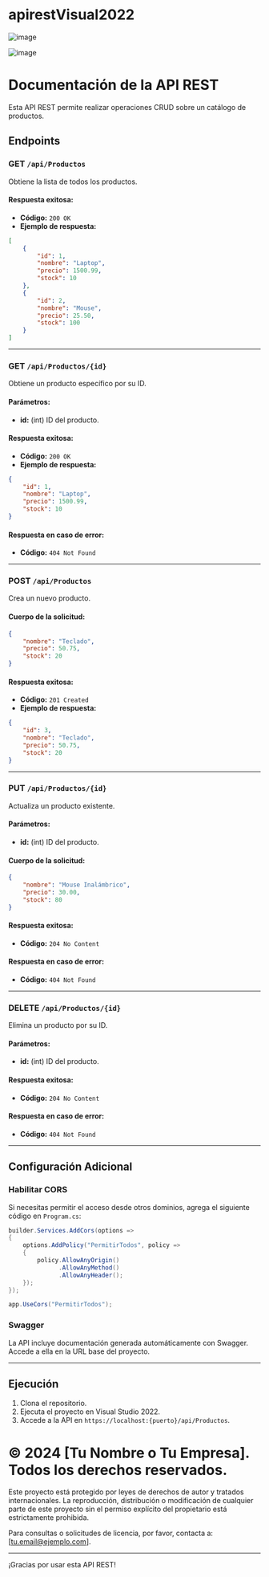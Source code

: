 # apirestVisual2022

![image](https://github.com/user-attachments/assets/2821a5be-a617-4529-8149-5456ea62710d)

![image](https://github.com/user-attachments/assets/c46f5b3a-55a0-4f58-84e6-dc8fdb18b7cd)


# Documentación de la API REST

Esta API REST permite realizar operaciones CRUD sobre un catálogo de productos.

## Endpoints

### **GET** `/api/Productos`
Obtiene la lista de todos los productos.

#### Respuesta exitosa:
- **Código:** `200 OK`
- **Ejemplo de respuesta:**
```json
[
    {
        "id": 1,
        "nombre": "Laptop",
        "precio": 1500.99,
        "stock": 10
    },
    {
        "id": 2,
        "nombre": "Mouse",
        "precio": 25.50,
        "stock": 100
    }
]
```

---

### **GET** `/api/Productos/{id}`
Obtiene un producto específico por su ID.

#### Parámetros:
- **id:** (int) ID del producto.

#### Respuesta exitosa:
- **Código:** `200 OK`
- **Ejemplo de respuesta:**
```json
{
    "id": 1,
    "nombre": "Laptop",
    "precio": 1500.99,
    "stock": 10
}
```

#### Respuesta en caso de error:
- **Código:** `404 Not Found`

---

### **POST** `/api/Productos`
Crea un nuevo producto.

#### Cuerpo de la solicitud:
```json
{
    "nombre": "Teclado",
    "precio": 50.75,
    "stock": 20
}
```

#### Respuesta exitosa:
- **Código:** `201 Created`
- **Ejemplo de respuesta:**
```json
{
    "id": 3,
    "nombre": "Teclado",
    "precio": 50.75,
    "stock": 20
}
```

---

### **PUT** `/api/Productos/{id}`
Actualiza un producto existente.

#### Parámetros:
- **id:** (int) ID del producto.

#### Cuerpo de la solicitud:
```json
{
    "nombre": "Mouse Inalámbrico",
    "precio": 30.00,
    "stock": 80
}
```

#### Respuesta exitosa:
- **Código:** `204 No Content`

#### Respuesta en caso de error:
- **Código:** `404 Not Found`

---

### **DELETE** `/api/Productos/{id}`
Elimina un producto por su ID.

#### Parámetros:
- **id:** (int) ID del producto.

#### Respuesta exitosa:
- **Código:** `204 No Content`

#### Respuesta en caso de error:
- **Código:** `404 Not Found`

---

## Configuración Adicional

### Habilitar CORS
Si necesitas permitir el acceso desde otros dominios, agrega el siguiente código en `Program.cs`:

```csharp
builder.Services.AddCors(options =>
{
    options.AddPolicy("PermitirTodos", policy =>
    {
        policy.AllowAnyOrigin()
              .AllowAnyMethod()
              .AllowAnyHeader();
    });
});

app.UseCors("PermitirTodos");
```

### Swagger
La API incluye documentación generada automáticamente con Swagger. Accede a ella en la URL base del proyecto.

---

## Ejecución
1. Clona el repositorio.
2. Ejecuta el proyecto en Visual Studio 2022.
3. Accede a la API en `https://localhost:{puerto}/api/Productos`.

# © 2024 [Tu Nombre o Tu Empresa]. Todos los derechos reservados.

Este proyecto está protegido por leyes de derechos de autor y tratados internacionales. La reproducción, distribución o modificación de cualquier parte de este proyecto sin el permiso explícito del propietario está estrictamente prohibida.

Para consultas o solicitudes de licencia, por favor, contacta a: [tu.email@ejemplo.com].


---

¡Gracias por usar esta API REST!

